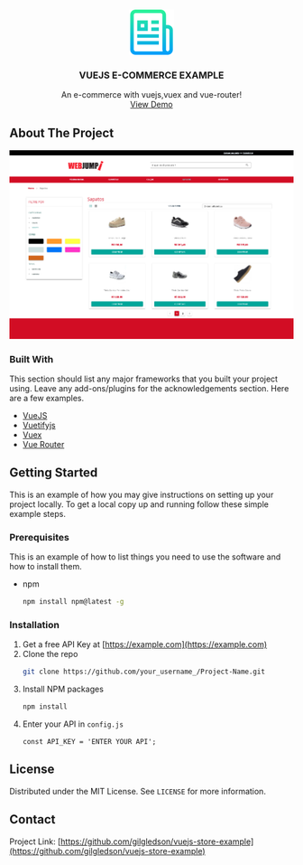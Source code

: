 <!-- PROJECT LOGO -->
<br />
<p align="center">
  <a href="https://github.com/othneildrew/Best-README-Template">
    <img src="images/logo.png" alt="Logo" width="80" height="80">
  </a>

  <h3 align="center">VUEJS E-COMMERCE EXAMPLE</h3>

  <p align="center">
    An e-commerce with vuejs,vuex and vue-router!
    <br />
    <a href="https://github.com/othneildrew/Best-README-Template">View Demo</a>
  </p>
</p>

<!-- ABOUT THE PROJECT -->
## About The Project

[![Product Name Screen Shot][product-screenshot]](https://example.com)

### Built With

This section should list any major frameworks that you built your project using. Leave any add-ons/plugins for the acknowledgements section. Here are a few examples.
* [VueJS](https://vuejs.org)
* [Vuetifyjs](https://vuetifyjs.com/)
* [Vuex](https://vuex.vuejs.org)
* [Vue Router](https://router.vuejs.org)



<!-- GETTING STARTED -->
## Getting Started

This is an example of how you may give instructions on setting up your project locally.
To get a local copy up and running follow these simple example steps.

### Prerequisites

This is an example of how to list things you need to use the software and how to install them.
* npm
  ```sh
  npm install npm@latest -g
  ```

### Installation

1. Get a free API Key at [https://example.com](https://example.com)
2. Clone the repo
   ```sh
   git clone https://github.com/your_username_/Project-Name.git
   ```
3. Install NPM packages
   ```sh
   npm install
   ```
4. Enter your API in `config.js`
   ```JS
   const API_KEY = 'ENTER YOUR API';
   ```




<!-- LICENSE -->
## License

Distributed under the MIT License. See `LICENSE` for more information.



<!-- CONTACT -->
## Contact
Project Link: [https://github.com/gilgledson/vuejs-store-example](https://github.com/gilgledson/vuejs-store-example)






<!-- MARKDOWN LINKS & IMAGES -->
<!-- https://www.markdownguide.org/basic-syntax/#reference-style-links -->

[linkedin-url]: https://linkedin.com/in/othneildrew
[product-screenshot]: images/screenshot-catalog.png
